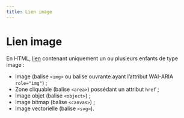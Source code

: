 ```yaml
---
title: Lien image
---
```


# Lien image


En HTML, [lien](/rgaa/glossaire/lien) contenant uniquement un ou plusieurs enfants de type image :

- Image (balise `<img>` ou balise ouvrante ayant l’attribut WAI-ARIA `role="img"`) ;
- Zone cliquable (balise `<area>`) possédant un attribut `href` ;
- Image objet (balise `<object>`) ;
- Image bitmap (balise `<canvas>`) ;
- Image vectorielle (balise `<svg>`).
